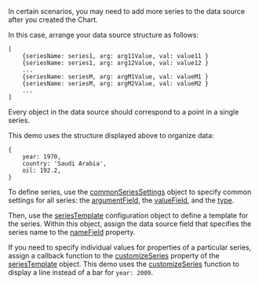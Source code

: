 In certain scenarios, you may need to add more series to the data source after you created the Chart. 
<!--split-->

In this case, arrange your data source structure as follows:

    [
        {seriesName: series1, arg: arg11Value, val: value11 }
        {seriesName: series1, arg: arg12Value, val: value12 }
        ...
        {seriesName: seriesM, arg: argM1Value, val: valueM1 }
        {seriesName: seriesM, arg: argM2Value, val: valueM2 }
        ...
    ]

Every object in the data source should correspond to a point in a single series.

This demo uses the structure displayed above to organize data:

    {
        year: 1970,
        country: 'Saudi Arabia',
        oil: 192.2,
    }

To define series, use the [commonSeriesSettings](/Documentation/ApiReference/UI_Components/dxChart/Configuration/commonSeriesSettings/) object to specify common settings for all series: the [argumentField](/Documentation/ApiReference/UI_Components/dxChart/Configuration/commonSeriesSettings/#argumentField), the [valueField](/Documentation/ApiReference/UI_Components/dxChart/Configuration/commonSeriesSettings/#valueField), and the [type](/Documentation/ApiReference/UI_Components/dxChart/Configuration/commonSeriesSettings/#type).

Then, use the [seriesTemplate](/Documentation/ApiReference/UI_Components/dxChart/Configuration/seriesTemplate/) configuration object to define a template for the series. Within this object, assign the data source field that specifies the series name to the [nameField](/Documentation/ApiReference/UI_Components/dxChart/Configuration/seriesTemplate/#nameField) property.

If you need to specify individual values for properties of a particular series, assign a callback function to the [customizeSeries](/Documentation/ApiReference/UI_Components/dxChart/Configuration/seriesTemplate/#customizeSeries) property of the [seriesTemplate](/Documentation/ApiReference/UI_Components/dxChart/Configuration/seriesTemplate/) object. This demo uses the [customizeSeries](/Documentation/ApiReference/UI_Components/dxChart/Configuration/seriesTemplate/#customizeSeries) function to display a line instead of a bar for `year: 2009`.